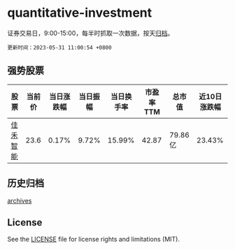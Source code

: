 # quantitative-investment

证券交易日，9:00-15:00，每半时抓取一次数据，按天[归档](archives)。

`更新时间：2023-05-31 11:00:54 +0800`

## 强势股票

|股票|当前价|当日涨跌幅|当日振幅|当日换手率|市盈率TTM|总市值|近10日涨跌幅|
|----|----|----|----|----|----|----|----|
|[佳禾智能](https://xueqiu.com/S/SZ300793)|23.6|0.17%|9.72%|15.99%|42.87|79.86亿|23.43%|

## 历史归档

[archives](archives)

## License

See the [LICENSE](LICENSE) file for license rights and limitations (MIT).